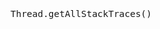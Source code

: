 <span  style="font-family: Simsun,serif; font-size: 17px; ">

~~~
Thread.getAllStackTraces()
~~~

</span>